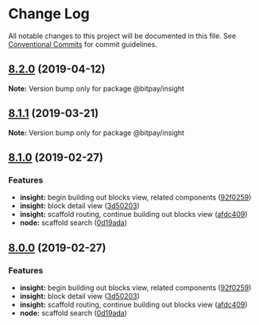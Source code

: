 # Change Log

All notable changes to this project will be documented in this file.
See [Conventional Commits](https://conventionalcommits.org) for commit guidelines.

## [8.2.0](https://github.com/bitpay/bitcore/compare/v8.1.1...v8.2.0) (2019-04-12)

**Note:** Version bump only for package @bitpay/insight

## [8.1.1](https://github.com/bitpay/bitcore/compare/v8.1.0...v8.1.1) (2019-03-21)

**Note:** Version bump only for package @bitpay/insight

## [8.1.0](https://github.com/bitpay/bitcore/compare/v5.0.0-beta.44...v8.1.0) (2019-02-27)

### Features

* **insight:** begin building out blocks view, related components ([92f0259](https://github.com/bitpay/bitcore/commit/92f0259))
* **insight:** block detail view ([3d50203](https://github.com/bitpay/bitcore/commit/3d50203))
* **insight:** scaffold routing, continue building out blocks view ([afdc409](https://github.com/bitpay/bitcore/commit/afdc409))
* **node:** scaffold search ([0d19ada](https://github.com/bitpay/bitcore/commit/0d19ada))

## [8.0.0](https://github.com/bitpay/bitcore/compare/v5.0.0-beta.44...v8.0.0) (2019-02-27)

### Features

* **insight:** begin building out blocks view, related components ([92f0259](https://github.com/bitpay/bitcore/commit/92f0259))
* **insight:** block detail view ([3d50203](https://github.com/bitpay/bitcore/commit/3d50203))
* **insight:** scaffold routing, continue building out blocks view ([afdc409](https://github.com/bitpay/bitcore/commit/afdc409))
* **node:** scaffold search ([0d19ada](https://github.com/bitpay/bitcore/commit/0d19ada))
